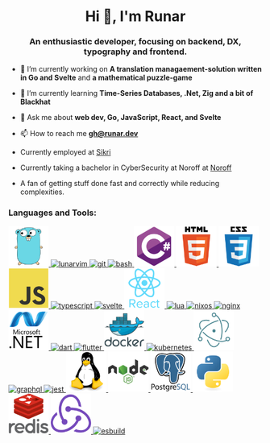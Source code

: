<h1 align="center">Hi 👋, I'm Runar</h1>
<h3 align="center">An enthusiastic developer, focusing on backend, DX, typography and frontend.</h3>

- 🔭 I’m currently working on **A translation managaement-solution written in Go and Svelte** and **a mathematical puzzle-game**

- 🌱 I’m currently learning **Time-Series Databases, .Net, Zig and a bit of Blackhat**

- 💬 Ask me about **web dev, Go, JavaScript, React, and Svelte** 

- 📫 How to reach me **gh@runar.dev** 

- Currently employed at <a href="https://www.sikri.no/">Sikri</a>
- Currently taking a bachelor in CyberSecurity at Noroff at <a href="https://www.noroff.no/en/">Noroff</a>
- A fan of getting stuff done fast and correctly while reducing complexities.

<h3 align="left">Languages and Tools:</h3>
<p align="left" class="lng-ctr">
  <a href="https://golang.org" target="_blank">
    <img
      src="https://raw.githubusercontent.com/devicons/devicon/master/icons/go/go-original.svg"
      alt="go"
      width="80"
    />
  </a>
  <a href="" target="_blank">
    <img 
      src="https://www.lunarvim.org/assets/lunarvim_logo.png" 
      alt="lunarvim"
      height="80"
    />
  </a>
  <a href="https://git-scm.com/" target="_blank">
    <img
      src="https://www.vectorlogo.zone/logos/git-scm/git-scm-icon.svg"
      alt="git"
      width="80"
    />
  </a>
  <a href="https://www.gnu.org/software/bash/" target="_blank">
    <img
      src="https://www.vectorlogo.zone/logos/gnu_bash/gnu_bash-icon.svg"
      alt="bash"
      width="80"
    />
  </a>

  <a href="https://www.w3schools.com/cs/" target="_blank">
    <img
      src="https://raw.githubusercontent.com/devicons/devicon/master/icons/csharp/csharp-original.svg"
      alt="csharp"
      width="80"
    />
  </a>

  <a href="https://www.w3.org/html/" target="_blank">
    <img
      src="https://raw.githubusercontent.com/devicons/devicon/master/icons/html5/html5-original-wordmark.svg"
      alt="html5"
      width="80"
    />
  </a>
  <a href="https://www.w3schools.com/css/" target="_blank">
    <img
      src="https://raw.githubusercontent.com/devicons/devicon/master/icons/css3/css3-original-wordmark.svg"
      alt="css3"
      width="80"
    />
  </a>
  <a
    href="https://developer.mozilla.org/en-US/docs/Web/JavaScript"
    target="_blank"
  >
    <img
      src="https://raw.githubusercontent.com/devicons/devicon/master/icons/javascript/javascript-original.svg"
      alt="javascript"
      width="80"
    />
  </a>
  <a
    href="https://www.typescriptlang.org/"
    target="_blank"
  >
    <img
      src="https://cdn.jsdelivr.net/gh/devicons/devicon/icons/typescript/typescript-original.svg"
      alt="typescript"
      width="80"
    />
  </a>
  <a href="https://svelte.dev" target="_blank">
    <img
      src="https://upload.wikimedia.org/wikipedia/commons/1/1b/Svelte_Logo.svg"
      alt="svelte"
      width="80"
    />
  </a>
  <a href="https://reactjs.org/" target="_blank">
    <img
      src="https://raw.githubusercontent.com/devicons/devicon/master/icons/react/react-original-wordmark.svg"
      alt="react"
      width="80"
    />
  </a>

  <a href="https://www.lua.org/" target="_blank">
    <img
      src="https://cdn.jsdelivr.net/gh/devicons/devicon/icons/lua/lua-original.svg"
      alt="lua"
      width="80"
    />
  </a>


  <a href="https://nixos.org/" target="_blank">
    <img
      src="https://cdn.jsdelivr.net/gh/devicons/devicon/icons/nixos/nixos-original.svg"
      alt="nixos"
      width="80"
    />
  </a>


  <a href="https://nginx.org/" target="_blank">
    <img
      src="https://cdn.jsdelivr.net/gh/devicons/devicon/icons/nginx/nginx-original.svg"
      alt="nginx"
      width="80"
    />
  </a>

  <a href="https://dotnet.microsoft.com/" target="_blank">
    <img
      src="https://raw.githubusercontent.com/devicons/devicon/master/icons/dot-net/dot-net-original-wordmark.svg"
      alt="dotnet"
      width="80"
    />
  </a>

  <a href="https://dart.dev" target="_blank">
    <img
      src="https://www.vectorlogo.zone/logos/dartlang/dartlang-icon.svg"
      alt="dart"
      width="80"
    />
  </a>
  <a href="https://flutter.dev" target="_blank">
    <img
      src="https://www.vectorlogo.zone/logos/flutterio/flutterio-icon.svg"
      alt="flutter"
      width="80"
    />
  </a>

  <a href="https://www.docker.com/" target="_blank">
    <img
      src="https://raw.githubusercontent.com/devicons/devicon/master/icons/docker/docker-original-wordmark.svg"
      alt="docker"
      width="80"
    />
  </a>

  <a href="https://kubernetes.io/" target="_blank">
    <img
      src="https://cdn.jsdelivr.net/gh/devicons/devicon/icons/kubernetes/kubernetes-plain.svg"
      alt="kubernetes"
      width="80"
    />
  </a>
  <a href="https://www.electronjs.org" target="_blank">
    <img
      src="https://raw.githubusercontent.com/devicons/devicon/master/icons/electron/electron-original.svg"
      alt="electron"
      width="80"
    />
  </a>
  <a href="https://graphql.org" target="_blank">
    <img
      src="https://www.vectorlogo.zone/logos/graphql/graphql-icon.svg"
      alt="graphql"
      width="80"
    />
  </a>
  <a href="https://jestjs.io" target="_blank">
    <img
      src="https://www.vectorlogo.zone/logos/jestjsio/jestjsio-icon.svg"
      alt="jest"
      width="80"
    />
  </a>
  <a href="https://www.linux.org/" target="_blank">
    <img
      src="https://raw.githubusercontent.com/devicons/devicon/master/icons/linux/linux-original.svg"
      alt="linux"
      width="80"
    />
  </a>
  <a href="https://nodejs.org" target="_blank">
    <img
      src="https://raw.githubusercontent.com/devicons/devicon/master/icons/nodejs/nodejs-original-wordmark.svg"
      alt="nodejs"
      width="80"
    />
  </a>
  <a href="https://www.postgresql.org" target="_blank">
    <img
      src="https://raw.githubusercontent.com/devicons/devicon/master/icons/postgresql/postgresql-original-wordmark.svg"
      alt="postgresql"
      width="80"
    />
  </a>
  <a href="https://www.python.org" target="_blank">
    <img
      src="https://raw.githubusercontent.com/devicons/devicon/master/icons/python/python-original.svg"
      alt="python"
      width="80"
    />
  </a>
  <a href="https://redis.io" target="_blank">
    <img
      src="https://raw.githubusercontent.com/devicons/devicon/master/icons/redis/redis-original-wordmark.svg"
      alt="redis"
      width="80"
    />
  </a>
  <a href="https://redux.js.org" target="_blank">
    <img
      src="https://raw.githubusercontent.com/devicons/devicon/master/icons/redux/redux-original.svg"
      alt="redux"
      width="80"
    />
  </a>
  <a href="https://esbuild.github.io" target="_blank">
    <img
      src="https://esbuild.github.io/favicon.svg"
      alt="esbuild"
      width="80"
    />
  </a>
</p>
